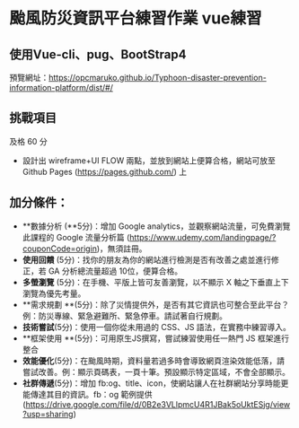 # 颱風防災資訊平台練習作業 vue練習

## 使用Vue-cli、pug、BootStrap4

預覽網址：https://opcmaruko.github.io/Typhoon-disaster-prevention-information-platform/dist/#/

## 挑戰項目

及格 60 分

* 設計出 wireframe+UI FLOW 兩點，並放到網站上便算合格，網站可放至 Github Pages (https://pages.github.com/) 上

## 加分條件：

* **數據分析 (**5分)：增加 Google analytics，並觀察網站流量，可免費瀏覽此課程的 Google 流量分析篇 (https://www.udemy.com/landingpage/?couponCode=origin)，無須註冊。
* **使用回饋** (5分)：找你的朋友為你的網站進行檢測是否有改善之處並進行修正，若 GA 分析總流量超過 10位，便算合格。
* **多螢瀏覽** (5分)：在手機、平版上皆可友善瀏覽，以不顯示 X 軸之下垂直上下瀏覽為優先考量。
* **需求規劃 **(5分)：除了災情提供外，是否有其它資訊也可整合至此平台？例：防災專線、緊急避難所、緊急停車。請試著自行規劃。
* **技術嘗試**(5分)：使用一個你從未用過的 CSS、JS 語法，在實務中練習導入。
* **框架使用 **(5分)：可用原生JS撰寫，嘗試練習使用任一熱門 JS 框架進行整合
* **效能優化**(5分)：在颱風時期，資料量若過多時會導致網頁渲染效能低落，請嘗試改善。例：顯示頁碼表，一頁十筆。預設顯示特定區域，不會全部顯示。
* **社群傳遞**(5分)：增加 fb:og、title、icon，使網站讓人在社群網站分享時能更能傳達其目的資訊。fb：og 範例提供 (https://drive.google.com/file/d/0B2e3VLlpmcU4R1JBak5oUktESjg/view?usp=sharing)


